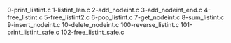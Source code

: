 0-print_listint.c
1-listint_len.c
2-add_nodeint.c
3-add_nodeint_end.c
4-free_listint.c
5-free_listint2.c
6-pop_listint.c
7-get_nodeint.c
8-sum_listint.c
9-insert_nodeint.c
10-delete_nodeint.c
100-reverse_listint.c
101-print_listint_safe.c
102-free_listint_safe.c
